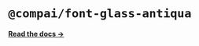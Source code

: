 # `@compai/font-glass-antiqua`

[**Read the docs &rarr;**](https://components.ai/docs/typefaces/glass-antiqua)
